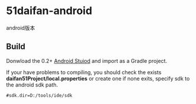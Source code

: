 51daifan-android
================

android版本


Build
------------------

Donwload the 0.2+ [Android Stuiod](http://developer.android.com/sdk/installing/studio.html) and import as a Gradle project. 

If your have problems to compiling, you should check the exists **daifan51Project/local.properties** or create one if none exits,  specify sdk to the android sdk path.

```#sdk.dir=D:/tools/ide/sdk ```